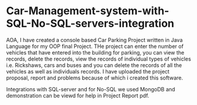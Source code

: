 # Car-Management-system-with-SQL-No-SQL-servers-integration

AOA, I have created a console based Car Parking Project written in Java Language for my OOP final Project. THe project can enter the number of vehicles that have entered 
into the building for parking, you can view the records, delete the records, view the records of individual types of vehicles i.e. Rickshaws, cars and buses and you can
delete the records of all the vehicles as well as individuals records. I have uploaded the project proposal, report and problems because of which i created this software.


Integrations with SQL-server and for No-SQL we used MongoDB and demonstration can be viewd for help in Project Report pdf.
